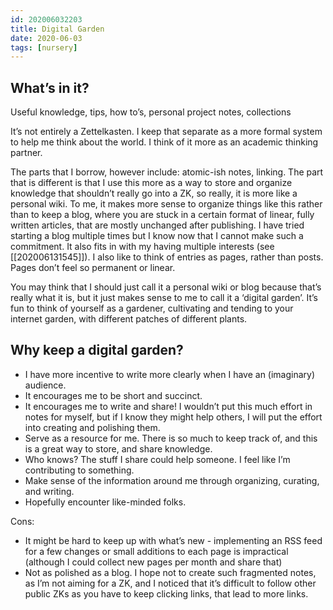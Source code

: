 ```yaml
---
id: 202006032203
title: Digital Garden
date: 2020-06-03
tags: [nursery]
---
```


## What’s in it?
Useful knowledge, tips, how to’s, personal project notes, collections

It’s not entirely a Zettelkasten. I keep that separate as a more formal system to help me think about the world. I think of it more as an academic thinking partner.

The parts that I borrow, however include: atomic-ish notes, linking.
The part that is different is that I use this more as a way to store and organize knowledge that shouldn’t really go into a ZK, so really, it is more like a personal wiki.
To me, it makes more sense to organize things like this rather than to keep a blog, where you are stuck in a certain format of linear, fully written articles, that are mostly unchanged after publishing. I have tried starting a blog  multiple times but I know now that I cannot make such a commitment. It also fits in with my having multiple interests (see [[202006131545]]). I also like to think of entries as pages, rather than posts. Pages don’t feel so permanent or linear.

You may think that I should just call it a personal wiki or blog because that’s really what it is, but it just makes sense to me to call it a ‘digital garden’. It’s fun to think of yourself as a gardener, cultivating and tending to your internet garden, with different patches of different plants. 

## Why keep a digital garden?

- I have more incentive to write more clearly when I have an (imaginary) audience. 
- It encourages me to be short and succinct.
- It encourages me to write and share! I wouldn’t put this much effort in notes for myself, but if I know they might help others, I will put the effort into creating and polishing them.
- Serve as a resource for me. There is so much to keep track of, and this is a great way to store, and share knowledge.
- Who knows? The stuff I share could help someone. I feel like I’m contributing to something.
- Make sense of the information around me through organizing, curating, and writing.
- Hopefully encounter like-minded folks. 

Cons:
- It might be hard to keep up with what’s new - implementing an RSS feed for a few changes or small additions to each page is impractical (although I could collect new pages per month and share that)
- Not as polished as a blog. I hope not to create such fragmented notes, as I’m not aiming for a ZK, and I noticed that it’s difficult to follow other public ZKs as you have to keep clicking links, that lead to more links.
